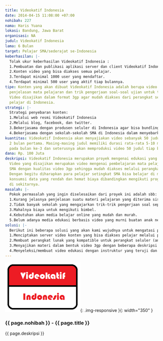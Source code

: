 ```yaml
---
title: Videokatif Indonesia
date: 2014-04-15 11:08:00 +07:00
nohibah: 227
nama: Haris Yuana
lokasi: Bandung, Jawa Barat
organisasi: NA
judul: Videokatif Indonesia
lama: 6 Bulan
target: Pelajar SMA/sederajat se-Indonesia
keberhasilan: |-
  Tolak ukur keberhasilan Videokatif Indonesia :
  1.Pembuatan dan publikasi aplikasi server dan client Videokatif Indonesia.
  2.Konten video yang bisa diakses semua pelajar.
  3.Terdapat minimal 1000 user yang mendaftar.
  4.Terdapat minimal 500 user yang aktif tiap bulannya.
tipe: Konten yang akan dibuat Videokatif Indonesia adalah berupa video edukasi mengenai
  penjelasan mata pelajaran dan trik pengerjaan soal-soal ujian untuk tingkat SMA.
  Video disajikan dalam format 3gp agar mudah diakses dari perangkat seluler setiap
  pelajar di Indonesia.
strategi: |-
  Strategi penyebaran konten:
  1.Melalui web resmi Videokatif Indonesia
  2.Melalui blog, facebook, dan twitter.
  3.Bekerjasama dengan produsen seluler di Indonesia agar bisa bundling aplikasi Videokatif Indonesia di perangkatnya.
  4.Bekerjasama dengan sekolah-sekolah SMA di Indonesia dalam menyebarkan aplikasi ini baik dalam bentuk dukungan ataupun rekomendasi.
kuantitas: Videokatif Indoensia akan menyajiakan video sebanyak 50 judul untuk tahap
  2 bulan pertama. Masing-masing judul memiliki durasi rata-rata 5-10 menit. Selanjutnya
  pada bulan ke-3 dan seterusnya akan memproduksi video 50 judul tiap bulannya.
dana: Rp. 100 Juta
deskripsi: Videokatif Indonesia merupakan proyek mengenai edukasi yang berbasis video.
  Video yang disajikan merupakan video mengenai pembelajaran mata pelajaran tingkat
  SMA dengan kualitas video 3gp sehingga mudah diakses melalui perangkat seluler pelajar.
  Dengan begitu diharapkan para pelajar setingkat SMA bisa belajar di mana saja dengan
  konsumsi data yang rendah dan hemat biaya dibandingkan mengikuti program bimbel
  di sekitarnya.
masalah: |-
  Pokok permasalah yang ingin diselesaikan dari proyek ini adalah sbb:
  1.Kurang jelasnya penjelasan suatu materi pelajaran yang diterima siswa di sekolah.
  2.Tidak banyak sekolah yang mengajarkan trik-trik pengerjaan soal seperti di bimbel.
  3.Mahalnya biaya untuk mengikuti bimbel.
  4.Kebutuhan akan media belajar online yang mudah dan murah.
  5.Belum adanya media edukasi berbasis video yang murni buatan anak negeri.
solusi: |-
  Berikut ini beberapa solusi yang akan kami wujudnya untuk mengatasi permasalah di atas:
  1.Menciptakan server video konten yang bisa diakses pelajar melalui perangkat seluler maupun web browser.
  2.Membuat perangkat lunak yang kompatible untuk perangkat seluler (android,windowsphone,dan ios) sehingga memudahkan user/pelajar dalam mengakses maupun mendownload materi dengan bebas dan gratis.
  3.Menyajikan materi dalam bentuk video 3gp dengan beberapa deskripsi singkat berupa teks mengenai materi yang disajikan.
  4.Menyeleksi/membuat video edukasi dengan instruktur yang teruji dan bisa memberi penjelasan dengan baik.
---
```


![227](/static/img/hibahcms/227.png){: .img-responsive }{: width="350" }

### {{ page.nohibah }} - {{ page.title }}

{{ page.deskripsi }}
